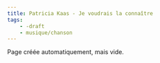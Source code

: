 ```yaml
---
title: Patricia Kaas - Je voudrais la connaître
tags:
    - -draft
    - musique/chanson
---
```


Page créée automatiquement, mais vide.
